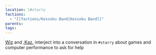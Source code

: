 ```yaml
---
location: \#starry
factions:
  - "[[factions/Kessoku Band|Kessoku Band]]"
parents: 
tags: 
---
```

[Wiz](discord://discord.com/channels/1093664259273130084/1093664259273130087/1131579344452591696) and [.Kaz.](discord://discord.com/channels/1093664259273130084/1093664259273130087/1131579351381577809) interject into a conversation in `#starry` about games and computer performance to ask for help
